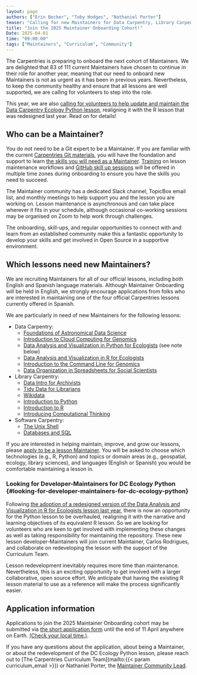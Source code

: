 ```yaml
---  
layout: page  
authors: ["Erin Becker", "Toby Hodges", "Nathaniel Porter"]  
teaser: "Calling for new Maintainers for Data Carpentry, Library Carpentry, and Software Carpentry lessons"  
title: "Join the 2025 Maintainer Onboarding Cohort!"  
Date: 2025-04-01  
time: "09:00:00"  
tags: ["Maintainers", "Curriculum", "Community"]  
---
```


The Carpentries is preparing to onboard the next cohort of Maintainers. 
We are delighted that 83 of 111 current Maintainers have chosen to continue in their role for another year, meaning that our need to onboard new Maintainers is not as urgent as it has been in previous years. 
Nevertheless, to keep the community healthy and ensure that all lessons are well supported, we are calling for volunteers to step into the role.

This year, we are also [calling for volunteers to help update and maintain the Data Carpentry Ecology Python lesson](#looking-for-developer-maintainers-for-dc-ecology-python), realigning it with the R lesson that was redesigned last year. 
Read on for details!

## Who can be a Maintainer?

You do not need to be a Git expert to be a Maintainer. 
If you are familiar with the current [Carpentries Git materials](https://swcarpentry.github.io/git-novice/), you will have the foundation and support to learn [the skills you will need as a Maintainer](https://www.youtube.com/watch?v=uvWhSYBkZJ0). 
[Training](https://carpentries.github.io/maintainer-onboarding/) on lesson maintenance workflows and [GitHub skill up sessions](https://carpentries.github.io/github-skill-up-maintainers/) will be offered in multiple time zones during onboarding to ensure you have the skills you need to succeed.

The Maintainer community has a dedicated Slack channel, TopicBox email list, and monthly meetings to help support you and the lesson you are working on. 
Lesson maintenance is asynchronous and can take place wherever it fits in your schedule, although occasional co-working sessions may be organised on Zoom to help work through challenges.

The onboarding, skill-ups, and regular opportunities to connect with and learn from an established community make this a fantastic opportunity to develop your skills and get involved in Open Source in a supportive environment.

## Which lessons need new Maintainers?

We are recruiting Maintainers for all of our official lessons, including both English and Spanish language materials. 
Although Maintainer Onboarding will be held in English, we strongly encourage applications from folks who are interested in maintaining one of the four official Carpentries lessons currently offered in Spanish.

We are particularly in need of new Maintainers for the following lessons:

* Data Carpentry:  
  * [Foundations of Astronomical Data Science](https://datacarpentry.github.io/astronomy-python/)
  * [Introduction to Cloud Computing for Genomics](https://datacarpentry.github.io/cloud-genomics/)
  * [Data Analysis and Visualization in Python for Ecologists](https://datacarpentry.github.io/python-ecology-lesson/) (see note below)  
  * [Data Analysis and Visualization in R for Ecologists](https://datacarpentry.github.io/R-ecology-lesson/)
  * [Introduction to the Command Line for Genomics](https://datacarpentry.github.io/shell-genomics/)
  * [Data Organization in Spreadsheets for Social Scientists](https://datacarpentry.github.io/spreadsheets-socialsci/)
* Library Carpentry:  
  * [Data Intro for Archivists](https://librarycarpentry.org/lc-data-intro-archives/)
  * [Tidy Data for Librarians](https://librarycarpentry.org/lc-spreadsheets/)
  * [Wikidata](https://librarycarpentry.github.io/lc-wikidata/)
  * [Introduction to Python](https://librarycarpentry.github.io/lc-python-intro/)
  * [Introduction to R](https://librarycarpentry.github.io/lc-r/)
  * [Introducing Computational Thinking](https://librarycarpentry.github.io/lc-computational-thinking/)
* Software Carpentry:  
  * [The Unix Shell](https://swcarpentry.github.io/shell-novice/)
  * [Databases and SQL](https://swcarpentry.github.io/sql-novice-survey/)

If you are interested in helping maintain, improve, and grow our lessons, please [apply to be a lesson Maintainer](https://forms.gle/mamKTVWbv6zhM2869). 
You will be asked to choose which technologies (e.g., R, Python) and topics or domain areas (e.g., geospatial, ecology, library sciences), and languages (English or Spanish) you would be comfortable maintaining a lesson in.

### Looking for Developer-Maintainers for DC Ecology Python {#looking-for-developer-maintainers-for-dc-ecology-python}

Following [the adoption of a redesigned version of the Data Analysis and Visualization in R for Ecologists lesson last year](/blog/2024/07/dc-r-ecology-lesson-redesign-released/), there is now an opportunity for the Python lesson to be overhauled, realigning it with the narrative and learning objectives of its equivalent R lesson. 
So we are looking for volunteers who are keen to get involved with implementing these changes as well as taking responsibility for maintaining the repository. 
These new lesson developer-Maintainers will join current Maintainer, Carlos Rodrigues, and collaborate on redeveloping the lesson with the support of the Curriculum Team.

Lesson redevelopment inevitably requires more time than maintenance. 
Nevertheless, this is an exciting opportunity to get involved with a larger collaborative, open source effort. 
We anticipate that having the existing R lesson material to use as a reference will make the process significantly easier.

## Application information

Applications to join the 2025 Maintainer Onboarding cohort may be submitted via [the short application form](https://forms.gle/mamKTVWbv6zhM2869) until the end of 11 April anywhere on Earth. [(Check your local time.)](https://www.timeanddate.com/worldclock/fixedtime.html?msg=Deadline%3A+Maintainer+Onboarding+Call+for+Volunteers&iso=20250411T235959&p1=3926). 

If you have any questions about the application, about being a Maintainer, or about the redevelopment of the DC Ecology Python lesson, please reach out to [The Carpentries Curriculum Team](mailto:{{< param curriculum_email >}}) or Nathaniel Porter, the [Maintainer Community Lead](mailto:ndporter@vt.edu).

